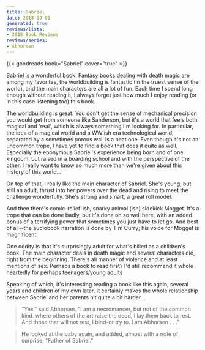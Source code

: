 ```yaml
---
title: Sabriel
date: 2018-10-01
generated: true
reviews/lists:
- 2018 Book Reviews
reviews/series:
- Abhorsen
---
```

{{< goodreads book="Sabriel" cover="true" >}}

Sabriel is a wonderful book. Fantasy books dealing with death magic are among my favorites, the worldbuilding is fantastic (in the truest sense of the world), and the main characters are all a lot of fun. Each time I spend long enough without reading it, I always forget just how much I enjoy reading (or in this case listening too) this book.  

The worldbuilding is great. You don't get the sense of mechanical precision you would get from someone like Sanderson, but it's a world that feels both magical and 'real', which is always something I'm looking for. In particular, the idea of a magical world and a WWIish era technological world, separated by a sometimes porous wall is a neat one. Even though it's not an uncommon trope, I have yet to find a book that does it quite as well. Especially the eponymous Sabriel's experience being born and of one kingdom, but raised in a boarding school and with the perspective of the other. I really want to know so much more than we're given about this history of this world...  

<!--more-->

On top of that, I really like the main character of Sabriel. She's young, but still an adult, thrust into her powers over the dead and rising to meet the challenge wonderfully. She's strong and smart, a great roll model.  

And then there's comic-relief-ish, snarky animal (ish) sidekick Mogget. It's a trope that can be done badly, but it's done oh so well here, with an added bonus of a terrifying power that sometimes you just have to let go. And best of all--the audiobook narration is done by Tim Curry; his voice for Mogget is magnificent.  

One oddity is that it's surprisingly adult for what's billed as a children's book. The main character deals in death magic and several characters die, right from the beginning. There's all manner of violence and at least mentions of sex. Perhaps a book to read first? I'd still recommend it whole heartedly for perhaps teenagers/young adults  

Speaking of which, it's interesting reading a book like this again, several years and children of my own later. It certainly makes the whole relationship between Sabriel and her parents hit quite a bit harder...  

> "Yes," said Abhorsen. "I am a necromancer, but not of the common kind. where others of the art raise the dead, I lay them back to rest. And those that will not rest, I bind-or try to. I am Abhorsen . . ."  

> He looked at the baby again, and added, almost with a note of surprise, "Father of Sabriel."  

